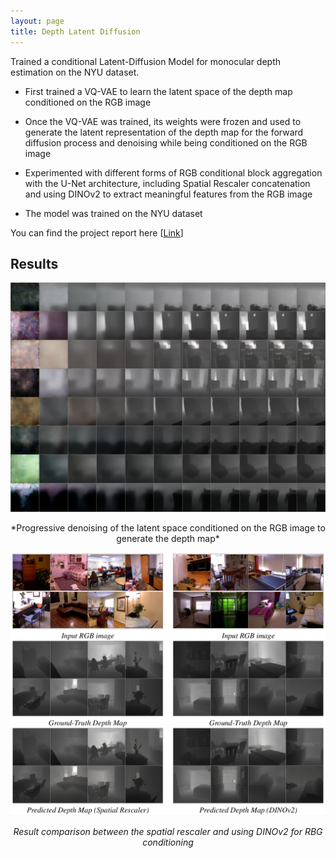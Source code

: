 ```yaml
---
layout: page
title: Depth Latent Diffusion
---
```


Trained a conditional Latent-Diffusion Model for monocular depth estimation on the NYU dataset. 

- First trained a VQ-VAE to learn the latent space of the depth map conditioned on the RGB image

- Once the VQ-VAE was trained, its weights were frozen and used to generate the latent representation of the depth map for the forward diffusion process and denoising while being conditioned on the RGB image

- Experimented with different forms of RGB conditional block aggregation with the U-Net architecture, including Spatial Rescaler concatenation and using DINOv2 to extract meaningful features from the RGB image  

- The model was trained on the NYU dataset

You can find the project report here [[Link](https://drive.google.com/file/d/1AY2GY7jdtdnQ_bIc3K0ELCpPsG4NxzEH/view?usp=sharing)]

## Results
<!-- ![NYU_progrssing_denoising](/assets/progressive_denoising.png) <br /> <br /> -->
![NYU_progrssing_denoising](/assets/DGM_progressive_denoising.png) 
<p style="text-align: center;">
*Progressive denoising of the latent space conditioned on the RGB image to generate the depth map*
</p>


<!-- <br /> <br/> -->
![NYU_progrssing_denoising](/assets/DGM_results_1.png) 
<p style="text-align: center; font-style: italic;"> 
Result comparison between the spatial rescaler and using DINOv2 for RBG conditioning
</p>



